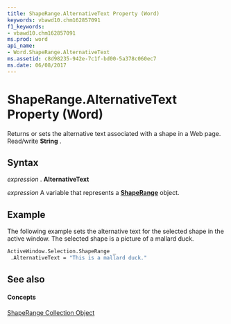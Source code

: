 ```yaml
---
title: ShapeRange.AlternativeText Property (Word)
keywords: vbawd10.chm162857091
f1_keywords:
- vbawd10.chm162857091
ms.prod: word
api_name:
- Word.ShapeRange.AlternativeText
ms.assetid: c8d98235-942e-7c1f-bd00-5a378c060ec7
ms.date: 06/08/2017
---
```



# ShapeRange.AlternativeText Property (Word)

Returns or sets the alternative text associated with a shape in a Web page. Read/write  **String** .


## Syntax

 _expression_ . **AlternativeText**

 _expression_ A variable that represents a **[ShapeRange](Word.shaperange.md)** object.


## Example

The following example sets the alternative text for the selected shape in the active window. The selected shape is a picture of a mallard duck.


```vb
ActiveWindow.Selection.ShapeRange _ 
 .AlternativeText = "This is a mallard duck."
```


## See also


#### Concepts


[ShapeRange Collection Object](Word.shaperange.md)

